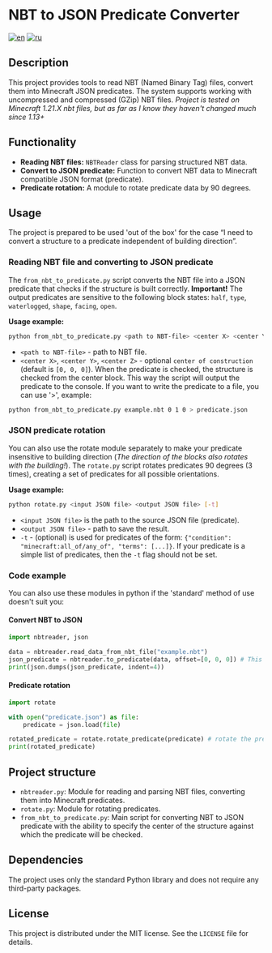 # NBT to JSON Predicate Converter
[![en](https://img.shields.io/badge/lang-en-red.svg)](https://github.com/Hyrancood/NBT-Structure-To-Predicate/blob/main/README.md)
[![ru](https://img.shields.io/badge/lang-ru-blue.svg)](https://github.com/Hyrancood/NBT-Structure-To-Predicate/blob/main/README-RU.md)

## Description
This project provides tools to read NBT (Named Binary Tag) files, convert them into Minecraft JSON predicates. The system supports working with uncompressed and compressed (GZip) NBT files.
*Project is tested on Minecraft 1.21.X nbt files, but as far as I know they haven't changed much since 1.13+*

## Functionality
- **Reading NBT files:** `NBTReader` class for parsing structured NBT data.
- **Convert to JSON predicate:** Function to convert NBT data to Minecraft compatible JSON format (predicate).
- **Predicate rotation:** A module to rotate predicate data by 90 degrees.

## Usage
The project is prepared to be used 'out of the box' for the case “I need to convert a structure to a predicate independent of building direction”.

### Reading NBT file and converting to JSON predicate
The `from_nbt_to_predicate.py` script converts the NBT file into a JSON predicate that checks if the structure is built correctly.
**Important!** The output predicates are sensitive to the following block states: `half`, `type`, `waterlogged`, `shape`, `facing`, `open`.

**Usage example:**
```bash
python from_nbt_to_predicate.py <path to NBT-file> <center X> <center Y> <center Z>
```
- `<path to NBT-file>` - path to NBT file.
- `<center X>`, `<center Y>`, `<center Z>` - optional `center of construction` (default is `[0, 0, 0]`). When the predicate is checked, the structure is checked from the center block.
This way the script will output the predicate to the console. If you want to write the predicate to a file, you can use '>', example:
```bash
python from_nbt_to_predicate.py example.nbt 0 1 0 > predicate.json
```

### JSON predicate rotation
You can also use the rotate module separately to make your predicate insensitive to building direction (*The direction of the blocks also rotates with the building!*).
The `rotate.py` script rotates predicates 90 degrees (3 times), creating a set of predicates for all possible orientations.

**Usage example:**
```bash
python rotate.py <input JSON file> <output JSON file> [-t]
```
- `<input JSON file>` is the path to the source JSON file (predicate).
- `<output JSON file>` - path to save the result.
- `-t` - (optional) is used for predicates of the form: `{"condition": "minecraft:all_of/any_of", "terms": [...]}`. If your predicate is a simple list of predicates, then the `-t` flag should not be set.

### Code example
You can also use these modules in python if the 'standard' method of use doesn't suit you:
#### Convert NBT to JSON
```python
import nbtreader, json

data = nbtreader.read_data_from_nbt_file("example.nbt")
json_predicate = nbtreader.to_predicate(data, offset=[0, 0, 0]) # This would create a one-direction-sensitive predicate
print(json.dumps(json_predicate, indent=4))
```

#### Predicate rotation
```python
import rotate

with open("predicate.json") as file:
    predicate = json.load(file)

rotated_predicate = rotate.rotate_predicate(predicate) # rotate the predicate once by 90 degrees and return a new one
print(rotated_predicate)
```

## Project structure
- `nbtreader.py`: Module for reading and parsing NBT files, converting them into Minecraft predicates.
- `rotate.py`: Module for rotating predicates.
- `from_nbt_to_predicate.py`: Main script for converting NBT to JSON predicate with the ability to specify the center of the structure against which the predicate will be checked.

## Dependencies
The project uses only the standard Python library and does not require any third-party packages.

## License
This project is distributed under the MIT license. See the `LICENSE` file for details.

